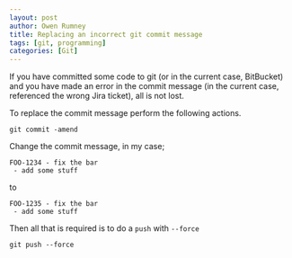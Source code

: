```yaml
---
layout: post
author: Owen Rumney
title: Replacing an incorrect git commit message
tags: [git, programming]
categories: [Git]
---
```


If you have committed some code to git (or in the current case, BitBucket) and you have made an error in the commit message (in the current case, referenced the wrong Jira ticket), all is not lost.

To replace the commit message perform the following actions.

```
git commit -amend
```

Change the commit message, in my case;

```
FOO-1234 - fix the bar
 - add some stuff
```

to

```
FOO-1235 - fix the bar
 - add some stuff
```

Then all that is required is to do a `push` with `--force`

```
git push --force
```
